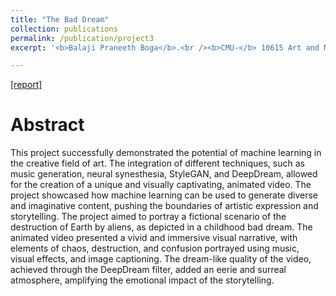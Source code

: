 ```yaml
---
title: "The Bad Dream"
collection: publications
permalink: /publication/project3
excerpt: '<b>Balaji Praneeth Boga</b>.<br /><b>CMU-</b> 10615 Art and Machine Learning [2023]'

---
```


[[report]](https://drive.google.com/file/d/16VUg0K5WQpZvpGpG3MBn1KZcsw2SEuLx/view?usp=share_link)


Abstract
======

This project successfully demonstrated the potential of machine learning in the creative field of art. The integration of different techniques, such as music generation, neural synesthesia, StyleGAN, and DeepDream, allowed for the creation of a unique and visually captivating, animated video. The project showcased how machine learning can be used to generate diverse and imaginative content, pushing the boundaries of artistic expression and storytelling. The project aimed to portray a fictional scenario of the destruction of Earth by aliens, as depicted in a childhood bad dream. The animated video presented a vivid and immersive visual narrative, with elements of chaos, destruction, and confusion portrayed using music, visual effects, and image captioning. The dream-like quality of the video, achieved through the DeepDream filter, added an eerie and surreal atmosphere, amplifying the emotional impact of the storytelling.
